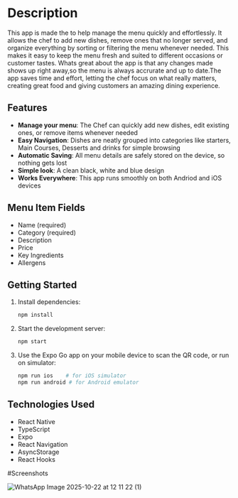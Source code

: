 # Description

This app is made the to help manage the menu quickly and effortlessly. It allows the chef to add new dishes, remove ones that no longer served, and organize everything by sorting or filtering the menu whenever needed. This makes it easy to keep the menu fresh and suited to different occasions or customer tastes.
Whats great about the app is that any changes made shows up right away,so the menu is always accrurate and up to date.The app saves time and effort, letting the chef focus on what really matters, creating great food and giving customers an amazing dining experience.



## Features

- **Manage your menu**: The Chef can quickly add new dishes, edit existing ones, or remove items whenever needed 
- **Easy Navigation**: Dishes are neatly grouped into categories like starters, Main Courses, Desserts and drinks for simple browsing
- **Automatic Saving**: All menu details are safely stored on the device, so nothing gets lost
- **Simple look**: A clean black, white and blue design
- **Works Everywhere**: This app runs smoothly on both Andriod and iOS devices



## Menu Item Fields

- Name (required)
- Category (required)
- Description
- Price
- Key Ingredients
- Allergens

## Getting Started

1. Install dependencies:
   ```bash
   npm install
   ```

2. Start the development server:
   ```bash
   npm start
   ```

3. Use the Expo Go app on your mobile device to scan the QR code, or run on simulator:
   ```bash
   npm run ios    # for iOS simulator
   npm run android # for Android emulator
   ```

## Technologies Used

- React Native
- TypeScript
- Expo
- React Navigation
- AsyncStorage
- React Hooks

#Screenshots 

![WhatsApp Image 2025-10-22 at 12 11 22 (1)](https://github.com/user-attachments/assets/728274d3-ea6d-4b96-adba-f3cae1528080)






